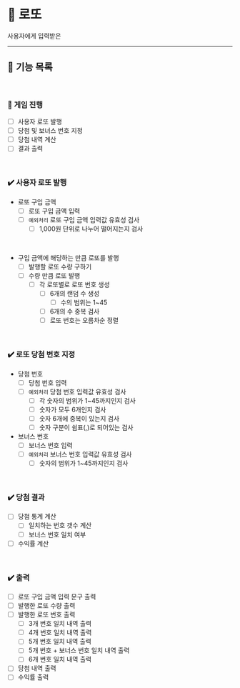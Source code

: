 # 🎊 로또

사용자에게 입력받은

---

## 🚀 기능 목록

<br>

### 🎈 게임 진행

- [ ] 사용자 로또 발행
- [ ] 당첨 및 보너스 번호 지정
- [ ] 당첨 내역 계산
- [ ] 결과 출력

<br>

### ✔️ 사용자 로또 발행

- 로또 구입 금액
    - [ ] 로또 구입 금액 입력
    - [ ] `예외처리` 로또 구입 금액 입력값 유효성 검사
        - [ ] 1,000원 단위로 나누어 떨어지는지 검사

<br>

- 구입 금액에 해당하는 만큼 로또를 발행
    - [ ] 발행할 로또 수량 구하기
    - [ ] 수량 만큼 로또 발행
        - [ ] 각 로또별로 로또 번호 생성
            - [ ] 6개의 랜덤 수 생성
                - [ ] 수의 범위는 1~45
            - [ ] 6개의 수 중복 검사
            - [ ] 로또 번호는 오름차순 정렬

<br>

### ✔️ 로또 당첨 번호 지정

- 당첨 번호
    - [ ] 당첨 번호 입력
    - [ ] `예외처리` 당첨 번호 입력값 유효성 검사
        - [ ] 각 숫자의 범위가 1~45까지인지 검사
        - [ ] 숫자가 모두 6개인지 검사
        - [ ] 숫자 6개에 중복이 있는지 검사
        - [ ] 숫자 구분이 쉼표(,)로 되어있는 검사
- 보너스 번호
    - [ ] 보너스 번호 입력
    - [ ] `예외처리` 보너스 번호 입력값 유효성 검사
        - [ ] 숫자의 범위가 1~45까지인지 검사

<br>

### ✔️ 당첨 결과

- [ ] 당첨 통계 계산
    - [ ] 일치하는 번호 갯수 계산
    - [ ] 보너스 번호 일치 여부
- [ ] 수익률 계산

<br>

### ✔️ 출력

- [ ] 로또 구입 금액 입력 문구 출력
- [ ] 발행한 로또 수량 출력
- [ ] 발행한 로또 번호 출력
    - [ ] 3개 번호 일치 내역 출력
    - [ ] 4개 번호 일치 내역 출력
    - [ ] 5개 번호 일치 내역 출력
    - [ ] 5개 번호 + 보너스 번호 일치 내역 출력
    - [ ] 6개 번호 일치 내역 출력
- [ ] 당첨 내역 출력
- [ ] 수익률 출력